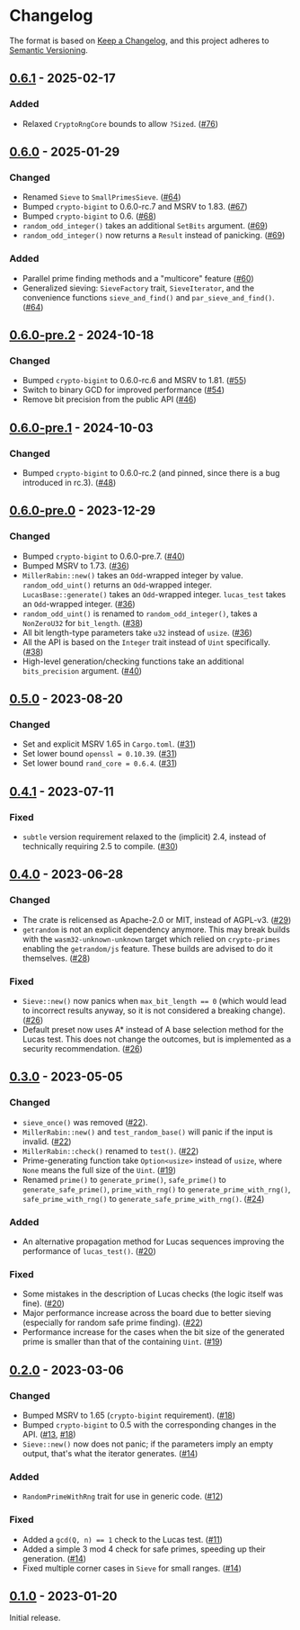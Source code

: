 # Changelog

The format is based on [Keep a Changelog](https://keepachangelog.com/en/1.0.0/),
and this project adheres to [Semantic Versioning](https://semver.org/spec/v2.0.0.html).


## [0.6.1] - 2025-02-17

### Added

- Relaxed `CryptoRngCore` bounds to allow `?Sized`. ([#76])


[#76]: https://github.com/entropyxyz/crypto-primes/pull/76


## [0.6.0] - 2025-01-29

### Changed

- Renamed `Sieve` to `SmallPrimesSieve`. ([#64])
- Bumped `crypto-bigint` to 0.6.0-rc.7 and MSRV to 1.83. ([#67])
- Bumped `crypto-bigint` to 0.6. ([#68])
- `random_odd_integer()` takes an additional `SetBits` argument. ([#69])
- `random_odd_integer()` now returns a `Result` instead of panicking. ([#69])


### Added

- Parallel prime finding methods and a "multicore" feature ([#60])
- Generalized sieving: `SieveFactory` trait, `SieveIterator`, and the convenience functions `sieve_and_find()` and `par_sieve_and_find()`. ([#64])


[#60]: https://github.com/entropyxyz/crypto-primes/pull/60
[#64]: https://github.com/entropyxyz/crypto-primes/pull/64
[#67]: https://github.com/entropyxyz/crypto-primes/pull/67
[#68]: https://github.com/entropyxyz/crypto-primes/pull/68
[#69]: https://github.com/entropyxyz/crypto-primes/pull/69


## [0.6.0-pre.2] - 2024-10-18

### Changed

- Bumped `crypto-bigint` to 0.6.0-rc.6 and MSRV to 1.81. ([#55])
- Switch to binary GCD for improved performance ([#54])
- Remove bit precision from the public API ([#46])


[#55]: https://github.com/entropyxyz/crypto-primes/pull/55
[#54]: https://github.com/entropyxyz/crypto-primes/pull/54
[#46]: https://github.com/entropyxyz/crypto-primes/pull/46


## [0.6.0-pre.1] - 2024-10-03

### Changed

- Bumped `crypto-bigint` to 0.6.0-rc.2 (and pinned, since there is a bug introduced in rc.3).
  ([#48])


[#48]: https://github.com/entropyxyz/crypto-primes/pull/48


## [0.6.0-pre.0] - 2023-12-29

### Changed

- Bumped `crypto-bigint` to 0.6.0-pre.7. ([#40])
- Bumped MSRV to 1.73. ([#36])
- `MillerRabin::new()` takes an `Odd`-wrapped integer by value. `random_odd_uint()` returns an `Odd`-wrapped integer. `LucasBase::generate()` takes an `Odd`-wrapped integer. `lucas_test` takes an `Odd`-wrapped integer. ([#36])
- `random_odd_uint()` is renamed to `random_odd_integer()`, takes a `NonZeroU32` for `bit_length`. ([#38])
- All bit length-type parameters take `u32` instead of `usize`. ([#36])
- All the API is based on the `Integer` trait instead of `Uint` specifically. ([#38])
- High-level generation/checking functions take an additional `bits_precision` argument. ([#40])


[#36]: https://github.com/entropyxyz/crypto-primes/pull/36
[#38]: https://github.com/entropyxyz/crypto-primes/pull/38
[#40]: https://github.com/entropyxyz/crypto-primes/pull/40


## [0.5.0] - 2023-08-20

### Changed

- Set and explicit MSRV 1.65 in `Cargo.toml`. ([#31])
- Set lower bound `openssl = 0.10.39`. ([#31])
- Set lower bound `rand_core = 0.6.4`. ([#31])


[#31]: https://github.com/entropyxyz/crypto-primes/pull/31


## [0.4.1] - 2023-07-11

### Fixed

- `subtle` version requirement relaxed to the (implicit) 2.4, instead of technically requiring 2.5 to compile. ([#30])


[#30]: https://github.com/entropyxyz/crypto-primes/pull/30


## [0.4.0] - 2023-06-28

### Changed

- The crate is relicensed as Apache-2.0 or MIT, instead of AGPL-v3. ([#29])
- `getrandom` is not an explicit dependency anymore. This may break builds with the `wasm32-unknown-unknown` target which relied on `crypto-primes` enabling the `getrandom/js` feature. These builds are advised to do it themselves. ([#28])


### Fixed

- `Sieve::new()` now panics when `max_bit_length == 0` (which would lead to incorrect results anyway, so it is not considered a breaking change). ([#26])
- Default preset now uses A* instead of A base selection method for the Lucas test. This does not change the outcomes, but is implemented as a security recommendation. ([#26])


[#26]: https://github.com/entropyxyz/crypto-primes/pull/26
[#28]: https://github.com/entropyxyz/crypto-primes/pull/28
[#29]: https://github.com/entropyxyz/crypto-primes/pull/29


## [0.3.0] - 2023-05-05

### Changed

- `sieve_once()` was removed ([#22]).
- `MillerRabin::new()` and `test_random_base()` will panic if the input is invalid. ([#22])
- `MillerRabin::check()` renamed to `test()`. ([#22])
- Prime-generating function take `Option<usize>` instead of `usize`, where `None` means the full size of the `Uint`. ([#19])
- Renamed `prime()` to `generate_prime()`, `safe_prime()` to `generate_safe_prime()`, `prime_with_rng()` to `generate_prime_with_rng()`, `safe_prime_with_rng()` to `generate_safe_prime_with_rng()`. ([#24])


### Added

- An alternative propagation method for Lucas sequences improving the performance of `lucas_test()`. ([#20])


### Fixed

- Some mistakes in the description of Lucas checks (the logic itself was fine). ([#20])
- Major performance increase across the board due to better sieving (especially for random safe prime finding). ([#22])
- Performance increase for the cases when the bit size of the generated prime is smaller than that of the containing `Uint`. ([#19])


[#19]: https://github.com/entropyxyz/crypto-primes/pull/19
[#20]: https://github.com/entropyxyz/crypto-primes/pull/20
[#22]: https://github.com/entropyxyz/crypto-primes/pull/22
[#24]: https://github.com/entropyxyz/crypto-primes/pull/24


## [0.2.0] - 2023-03-06

### Changed

- Bumped MSRV to 1.65 (`crypto-bigint` requirement). ([#18])
- Bumped `crypto-bigint` to 0.5 with the corresponding changes in the API. ([#13], [#18])
- `Sieve::new()` now does not panic; if the parameters imply an empty output, that's what the iterator generates. ([#14])


### Added

- `RandomPrimeWithRng` trait for use in generic code. ([#12])


### Fixed

- Added a `gcd(Q, n) == 1` check to the Lucas test. ([#11])
- Added a simple 3 mod 4 check for safe primes, speeding up their generation. ([#14])
- Fixed multiple corner cases in `Sieve` for small ranges. ([#14])


[#11]: https://github.com/entropyxyz/crypto-primes/pull/11
[#12]: https://github.com/entropyxyz/crypto-primes/pull/12
[#13]: https://github.com/entropyxyz/crypto-primes/pull/13
[#14]: https://github.com/entropyxyz/crypto-primes/pull/14
[#18]: https://github.com/entropyxyz/crypto-primes/pull/18


## [0.1.0] - 2023-01-20

Initial release.


[0.1.0]: https://github.com/entropyxyz/crypto-primes/releases/tag/v0.1.0
[0.2.0]: https://github.com/entropyxyz/crypto-primes/releases/tag/v0.2.0
[0.3.0]: https://github.com/entropyxyz/crypto-primes/releases/tag/v0.3.0
[0.4.0]: https://github.com/entropyxyz/crypto-primes/releases/tag/v0.4.0
[0.4.1]: https://github.com/entropyxyz/crypto-primes/releases/tag/v0.4.1
[0.5.0]: https://github.com/entropyxyz/crypto-primes/releases/tag/v0.5.0
[0.6.0-pre.0]: https://github.com/entropyxyz/crypto-primes/releases/tag/v0.6.0-pre.0
[0.6.0-pre.1]: https://github.com/entropyxyz/crypto-primes/releases/tag/v0.6.0-pre.1
[0.6.0-pre.2]: https://github.com/entropyxyz/crypto-primes/releases/tag/v0.6.0-pre.2
[0.6.0]: https://github.com/entropyxyz/crypto-primes/releases/tag/v0.6.0
[0.6.1]: https://github.com/entropyxyz/crypto-primes/releases/tag/v0.6.1
